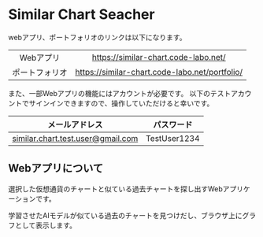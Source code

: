 # Similar Chart Seacher

webアプリ、ポートフォリオのリンクは以下になります。

|||
:---:|:---:
|Webアプリ|https://similar-chart.code-labo.net/|
|ポートフォリオ|https://similar-chart.code-labo.net/portfolio/|

また、一部Webアプリの機能にはアカウントが必要です。
以下のテストアカウントでサインインできますので、操作していただけると幸いです。

|メールアドレス|パスワード|
:---:|:---:
|similar.chart.test.user@gmail.com|TestUser1234|


## Webアプリについて

選択した仮想通貨のチャートと似ている過去チャートを探し出すWebアプリケーションです。

学習させたAIモデルが似ている過去のチャートを見つけだし、ブラウザ上にグラフとして表示します。

